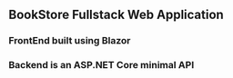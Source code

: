 ## BookStore Fullstack Web Application

### FrontEnd built using Blazor
### Backend is an ASP.NET Core minimal API

